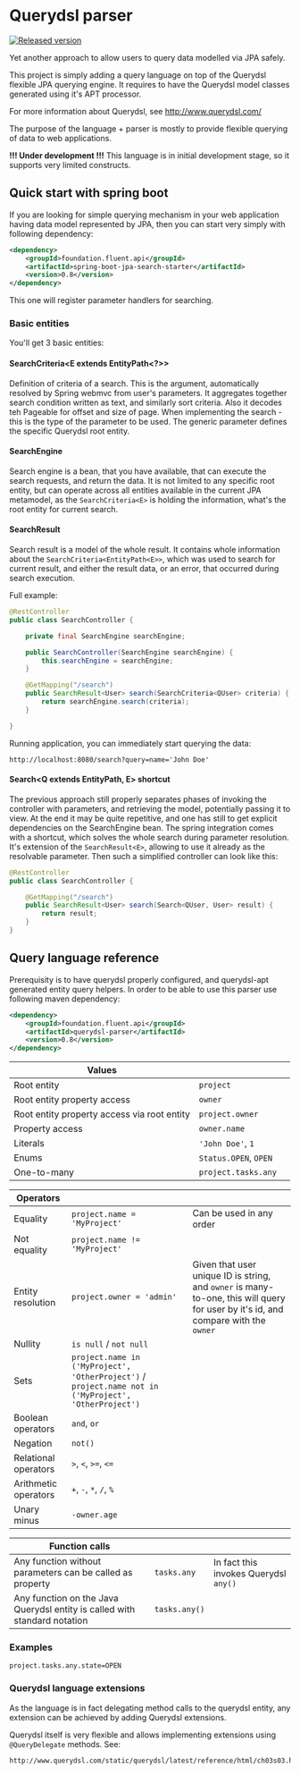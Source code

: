 # Querydsl parser
[![Released version](https://img.shields.io/maven-central/v/foundation.fluent.api/querydsl-parser.svg)](https://search.maven.org/#search%7Cga%7C1%7Cquerydsl-parser)

Yet another approach to allow users to query data modelled via JPA safely.

This project is simply adding a query language on top of the Querydsl flexible JPA querying engine.
It requires to have the Querydsl model classes generated using it's APT processor.

For more information about Querydsl, see http://www.querydsl.com/

The purpose of the language + parser is mostly to provide flexible querying of data to web applications.

__!!! Under development !!!__ This language is in initial development stage, so it supports very limited constructs.

## Quick start with spring boot
If you are looking for simple querying mechanism in your web application having data model represented by JPA, then
you can start very simply with following dependency:

```xml
<dependency>
    <groupId>foundation.fluent.api</groupId>
    <artifactId>spring-boot-jpa-search-starter</artifactId>
    <version>0.8</version>
</dependency>
```

This one will register parameter handlers for searching.

### Basic entities
You'll get 3 basic entities:

#### SearchCriteria<E extends EntityPath<?>>
Definition of criteria of a search. This is the argument, automatically resolved by Spring webmvc from user's parameters.
It aggregates together search condition written as text, and similarly sort criteria. Also it decodes teh Pageable for
offset and size of page.
When implementing the search - this is the type of the parameter to be used.
The generic parameter defines the specific Querydsl root entity.

#### SearchEngine
Search engine is a bean, that you have available, that can execute the search requests, and return the data.
It is not limited to any specific root entity, but can operate across all entities available in the current JPA
metamodel, as the `SearchCriteria<E>` is holding the information, what's the root entity for current search.

#### SearchResult<E>
Search result is a model of the whole result. It contains whole information about the `SearchCriteria<EntityPath<E>>`,
which was used to search for current result, and either the result data, or an error, that occurred during search execution.

Full example:
```java
@RestController
public class SearchController {

    private final SearchEngine searchEngine;

    public SearchController(SearchEngine searchEngine) {
        this.searchEngine = searchEngine;
    }

    @GetMapping("/search")
    public SearchResult<User> search(SearchCriteria<QUser> criteria) {
        return searchEngine.search(criteria);
    }

}
```

Running application, you can immediately start querying the data:

```
http://localhost:8080/search?query=name='John Doe'
```

#### Search<Q extends EntityPath<E>, E> shortcut
The previous approach still properly separates phases of invoking the controller with parameters, and retrieving the
model, potentially passing it to view.
At the end it may be quite repetitive, and one has still to get explicit dependencies on the SearchEngine bean.
The spring integration comes with a shortcut, which solves the whole search during parameter resolution.
It's extension of the `SearchResult<E>`, allowing to use it already as the resolvable parameter. Then such a simplified
controller can look like this:

```java
@RestController
public class SearchController {

    @GetMapping("/search")
    public SearchResult<User> search(Search<QUser, User> result) {
        return result;
    }
}
```

###
## Query language reference
Prerequisity is to have querydsl properly configured, and querydsl-apt generated entity query helpers.
In order to be able to use this parser use following maven dependency:

```xml
<dependency>
    <groupId>foundation.fluent.api</groupId>
    <artifactId>querydsl-parser</artifactId>
    <version>0.8</version>
</dependency>
```

|Values|   |   |
|---|---|---|
|Root entity| `project` |   |
|Root entity property access | `owner` |  |
|Root entity property access via root entity | `project.owner` | |
|Property access | `owner.name` | |
|Literals | `'John Doe'`, `1` | |
|Enums |`Status.OPEN`, `OPEN` | |
|One-to-many | `project.tasks.any` | |

|Operators|   |   |
|---|---|---|
|Equality| `project.name = 'MyProject'` | Can be used in any order  |
|Not equality | `project.name != 'MyProject'` |  |
|Entity resolution | `project.owner = 'admin'` | Given that user unique ID is string, and `owner` is many-to-one, this will query for user by it's id, and compare with the `owner` |
|Nullity | `is null` /  `not null` | |
|Sets | `project.name in ('MyProject', 'OtherProject')` / `project.name not in ('MyProject', 'OtherProject')` | |
|Boolean operators | `and`, `or` | |
|Negation | `not()` | |
|Relational operators | `>`, `<`, `>=`, `<=` | |
|Arithmetic operators | `+`, `-`, `*`, `/`, `%` | |
|Unary minus | `-owner.age` | |

|Function calls | | |
|---|---|---|
|Any function without parameters can be called as property | `tasks.any` | In fact this invokes Querydsl `any()` |
|Any function on the Java Querydsl entity is called with standard notation| `tasks.any()` | |

### Examples

```
project.tasks.any.state=OPEN
```


### Querydsl language extensions
As the language is in fact delegating method calls to the querydsl entity, any extension can be achieved by
adding Querydsl extensions.

Querydsl itself is very flexible and allows implementing extensions using `@QueryDelegate` methods.
See:
```
http://www.querydsl.com/static/querydsl/latest/reference/html/ch03s03.html#d0e2474
```
